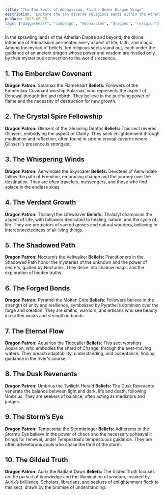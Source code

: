 ```yaml
---
title: "The Ten Sects of Adonalsium: Faiths Under Dragon Wings"
description: "Explore the ten diverse religious sects within the Atherian Empire, each led by ancient dragons embodying the essence of the shards."
pubDate: 2025-08-25
tags: ["daggerheart", "campaign", "Adonalsium", "dragons", "religion"]
---
```

In the sprawling lands of the Atherian Empire and beyond, the divine influence of Adonalsium permeates every aspect of life, faith, and magic. Among the myriad of beliefs, ten religious sects stand out, each under the guidance of an ancient dragon whose power and wisdom are rivalled only by their mysterious connection to the world's essence.

## 1. The Emberclaw Covenant

**Dragon Patron:** Solarnax the Flameheart
**Beliefs:** Followers of the Emberclaw Covenant worship Solarnax, who represents the aspect of Renewal through fire and rebirth. They believe in the purifying power of flame and the necessity of destruction for new growth.

## 2. The Crystal Spire Fellowship

**Dragon Patron:** Glinseril of the Gleaming Depths
**Beliefs:** This sect reveres Glinseril, embodying the aspect of Clarity. They seek enlightenment through meditation and reflection, often found in serene crystal caverns where Glinseril’s presence is strongest.

## 3. The Whispering Winds

**Dragon Patron:** Aerwindale the Skysoarer
**Beliefs:** Devotees of Aerwindale follow the path of Freedom, embracing change and the journey over the destination. They are often travelers, messengers, and those who find solace in the endless skies.

## 4. The Verdant Growth

**Dragon Patron:** Thalasyl the Lifeweaver
**Beliefs:** Thalasyl champions the aspect of Life, with followers dedicated to healing, nature, and the cycle of life. They are protectors of sacred groves and natural wonders, believing in interconnectedness of all living things.

## 5. The Shadowed Path

**Dragon Patron:** Nocturnis the Veilwalker
**Beliefs:** Practitioners in the Shadowed Path honor the mysteries of the unknown and the power of secrets, guided by Nocturnis. They delve into shadow magic and the exploration of hidden truths.

## 6. The Forged Bonds

**Dragon Patron:** Pyrathel the Molten Core
**Beliefs:** Followers believe in the strength of unity and resilience, symbolized by Pyrathel’s dominion over the forge and creation. They are smiths, warriors, and artisans who see beauty in crafted works and strength in bonds.

## 7. The Eternal Flow

**Dragon Patron:** Aquarion the Tidecaller
**Beliefs:** This sect worships Aquarion, who embodies the shard of Change, through the ever-moving waters. They preach adaptability, understanding, and acceptance, finding guidance in the river's course.

## 8. The Dusk Revenants

**Dragon Patron:** Umbrius the Twilight Herald
**Beliefs:** The Dusk Revenants venerate the balance between light and dark, life and death, following Umbrius. They are seekers of balance, often acting as mediators and judges.

## 9. The Storm’s Eye

**Dragon Patron:** Tempestrial the Stormbringer
**Beliefs:** Adherents to the Storm’s Eye believe in the power of chaos and the necessary upheaval it brings for renewal, under Tempestrial’s tempestuous guidance. They are often adventurous souls who chase the thrill of the storm.

## 10. The Gilded Truth

**Dragon Patron:** Aurix the Radiant Dawn
**Beliefs:** The Gilded Truth focuses on the pursuit of knowledge and the illumination of wisdom, inspired by Aurix’s brilliance. Scholars, librarians, and seekers of enlightenment flock to this sect, drawn by the promise of understanding.
